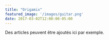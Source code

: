 ```yaml
---
title: "Origamix"
featured_image: '/images/guitar.png'
date: 2017-03-02T12:00:00-05:00
---
```

Des articles peuvent être ajoutés ici par exemple.
